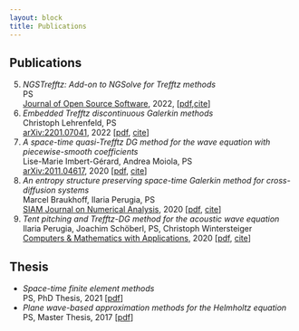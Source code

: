 ```yaml
---
layout: block
title: Publications
---
```


Publications
------------
  5. _NGSTrefftz: Add-on to NGSolve for Trefftz methods_  
  PS  
  [Journal of Open Source Software](https://doi.org/10.21105/joss.04135), 2022, [[pdf](https://doi.org/10.21105/joss.04135),[cite](./assets/cites/cite5.txt)]
  4. _Embedded Trefftz discontinuous Galerkin methods_   
Christoph Lehrenfeld, PS   
[arXiv:2201.07041](https://arxiv.org/abs/2201.07041), 2022 [[pdf]( https://arxiv.org/pdf/2201.07041.pdf), [cite](./assets/cites/cite4.txt)]  
  3. _A space-time quasi-Trefftz DG method for the wave equation with piecewise-smooth coefficients_  
Lise-Marie Imbert-Gérard, Andrea Moiola, PS  
[arXiv:2011.04617](https://arxiv.org/abs/2011.04617), 2020 [[pdf](https://arxiv.org/pdf/2011.04617.pdf), [cite](./assets/cites/cite3.txt)]   
  2. _An entropy structure preserving space-time Galerkin method for cross-diffusion systems_  
Marcel Braukhoff, Ilaria Perugia, PS  
[SIAM Journal on Numerical Analysis](https://doi.org/10.1137/20M1360086), 2020 [[pdf](https://arxiv.org/pdf/2006.13069.pdf), [cite](./assets/cites/cite2.txt)]   
  1. _Tent pitching and Trefftz-DG method for the acoustic wave equation_  
Ilaria Perugia, Joachim Schöberl, PS, Christoph Wintersteiger   
[Computers & Mathematics with Applications](https://doi.org/10.1016/j.camwa.2020.01.006), 2020 [[pdf](https://arxiv.org/pdf/1907.02367.pdf), [cite](./assets/cites/cite1.txt)]  
<!--more-->

Thesis
------------
  * _Space-time finite element methods_  
PS,  PhD Thesis, 2021 [[pdf](https://utheses.univie.ac.at/detail/59809/)] 
  * _Plane wave-based approximation methods for the Helmholtz equation_
PS,  Master Thesis, 2017 [[pdf](http://othes.univie.ac.at/47577/)] 

